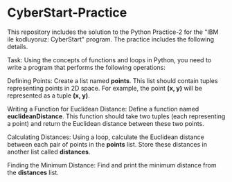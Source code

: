 # CyberStart-Practice

This repository includes the solution to the Python Practice-2 for the "IBM ile kodluyoruz: CyberStart" program.
The practice includes the following details.

Task:
Using the concepts of functions and loops in Python, you need to write a program that performs the following operations:

Defining Points:
Create a list named **points**. This list should contain tuples representing points in 2D space. For example, the point **(x, y)** will be represented as a tuple **(x, y)**.

Writing a Function for Euclidean Distance:
Define a function named **euclideanDistance**. This function should take two tuples (each representing a point) and return the Euclidean distance between these two points.

Calculating Distances:
Using a loop, calculate the Euclidean distance between each pair of points in the **points** list. Store these distances in another list called **distances**.

Finding the Minimum Distance:
Find and print the minimum distance from the **distances** list.
